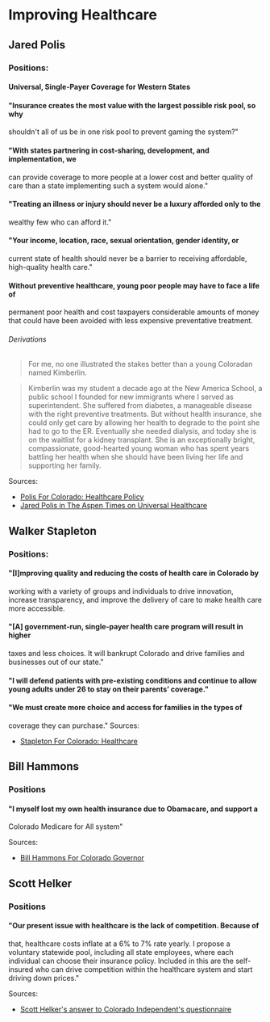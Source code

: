 # Improving Healthcare

## Jared Polis

### Positions:
#### Universal, Single-Payer Coverage for Western States
#### "Insurance creates the most value with the largest possible risk pool, so why
shouldn't all of us be in one risk pool to prevent gaming the system?"
#### "With states partnering in cost-sharing, development, and implementation, we
can provide coverage to more people at a lower cost and better quality of care
than a state implementing such a system would alone."
#### "Treating an illness or injury should never be a luxury afforded only to the
wealthy few who can afford it."
#### "Your income, location, race, sexual orientation, gender identity, or
current state of health should never be a barrier to receiving affordable,
high-quality health care."
#### Without preventive healthcare, young poor people may have to face a life of
permanent poor health and cost taxpayers considerable amounts of money that
could have been avoided with less expensive preventative treatment.
###### Derivations
> For me, no one illustrated the stakes better than a young Coloradan named
> Kimberlin.

> Kimberlin was my student a decade ago at the New America School, a public
> school I founded for new immigrants where I served as superintendent. She
> suffered from diabetes, a manageable disease with the right preventive
> treatments. But without health insurance, she could only get care by allowing
> her health to degrade to the point she had to go to the ER. Eventually
> she needed dialysis, and today she is on the waitlist for a kidney transplant.
> She is an exceptionally bright, compassionate, good-hearted young woman who
> has spent years battling her health when she should have been living her life
> and supporting her family.

Sources:
* [Polis For Colorado: Healthcare Policy](https://polisforcolorado.com/healthcare/)
* [Jared Polis in The Aspen Times on Universal Healthcare](https://www.aspentimes.com/opinion/columns/jared-polis-bringing-universal-health-care-to-colorado/) 

## Walker Stapleton
### Positions:
#### "[I]mproving quality and reducing the costs of health care in Colorado by
working with a variety of groups and individuals to drive innovation, increase
transparency, and improve the delivery of care to make health care more
accessible.
#### "[A] government-run, single-payer health care program will result in higher
taxes and less choices. It will bankrupt Colorado and drive families and
businesses out of our state."
#### "I will defend patients with pre-existing conditions and continue to allow young adults under 26 to stay on their parents’ coverage."
#### "We must create more choice and access for families in the types of
coverage
they can purchase."
Sources:
* [Stapleton For Colorado: Healthcare](https://www.stapletonforcolorado.com/issue/health-care/)

## Bill Hammons

### Positions
#### "I myself lost my own health insurance due to Obamacare, and support a
Colorado Medicare for All system"

Sources:
* [Bill Hammons For Colorado Governor](https://www.billisrunning.com/)

## Scott Helker

### Positions
#### "Our present issue with healthcare is the lack of competition. Because of
that, healthcare costs inflate at a 6% to 7% rate yearly. I propose a voluntary
statewide pool, including all state employees, where each individual can choose
their insurance policy. Included in this are the self-insured who can drive
competition within the healthcare system and start driving down prices."

Sources:
* [Scott Helker's answer to Colorado Independent's questionnaire](https://www.coloradoindependent.com/2018-governor-race/governors-race-questionnaire/scott-helker-questionnaire/)
